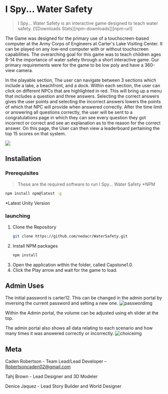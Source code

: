# I Spy... Water Safety
> I Spy... Water Safety is an interactive game designed to teach water safety.
[![Downloads Stats][npm-downloads]][npm-url]

The Game was designed for the primary use of a touchscreen-based computer at the Army Corps of Engineers at Carter's Lake Visiting Center. It can be played on any low-end computer with or without touchscreen capabilities. The overarching goal for this game was to teach children ages 8-14 the importance of water safety through a short interactive game. Our primary requirements were for the game to be low poly and have a 360-view camera. 

In the playable section, The user can navigate between 3 sections which include a lake, a beachfront, and a dock. Within each section, the user can click on different NPCs that are highlighted in red. This will bring up a menu that includes a question and three answers. Selecting the correct answers gives the user points and selecting the incorrect answers lowers the points of which that NPC will provide when answered correctly. After the time limit or answering all questions correctly, the user will be sent to a congratulations page in which they can see every question they got incorrect or correct and see an explanation as to the reason for the correct answer. On this page, the User can then view a leaderboard pertaining  the top 15 scores on that system. 


![](header.png)

## Installation

### Prerequisites
>These are the required software to run I Spy... Water Safety
*NPM
```sh
npm install npm@latest -g
```
*Latest Unity Version

### launching

1. Clone the Repository
   ```sh
   git clone https://github.com/nedacr/WaterSafety.git
   ```
2. Install NPM packages
   ```sh
   npm install
   ```
3. Open the application within the folder, called Capstone1.0.
4. Click the Play arrow and wait for the game to load.

## Admin Uses

The initial password is carter12. This can be changed in the admin portal by inversing the current password and setting a new one.
![passwordimg](https://github.com/nedacr/WaterSafety/assets/88903338/dd1b9e24-99ee-4173-8db0-b46fda2bc219)

Within the Admin portal, the volume can be adjusted using eh slider at the top.

The admin portal also shows all data relating to each scenario and how many times it was answered correctly or incorrectly.
![choiceimg](https://github.com/nedacr/WaterSafety/assets/88903338/cf755fcf-586d-4c39-8253-2f9b9fef02fe)

## Meta

Caden Robertson - Team Lead/Lead Developer – Robertsoncaden02@gmail.com

Tahj Brown - Lead Designer and 3D Modeler

Denice Jaquez - Lead Story Builder and World Designer
